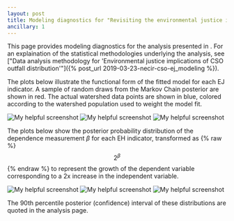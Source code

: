 ```yaml
---
layout: post
title: Modeling diagnostics for "Revisiting the environmental justice implications of CSOs with 2022 data"
ancillary: 1
---
```


This page provides modeling diagnostics for the analysis presented in [](). For an explaination of the statistical methodologies underlying the analysis, see ["Data analysis methodology for 'Environmental justice implications of CSO outfall distribution'"]({% post_url 2019-03-23-necir-cso-ej_modeling %}).

The plots below illustrate the functional form of the fitted model for each EJ indicator.  A sample of random draws from the Markov Chain posterior are shown in red.  The actual watershed data points are shown in blue, colored according to the watershed population used to weight the model fit.

![My helpful screenshot](/assets/figures/MAEEADP_2022_Watershed_stanfit_LINGISOPCT.png)
![My helpful screenshot](/assets/figures/MAEEADP_2022_Watershed_stanfit_LOWINCPCT.png)
![My helpful screenshot](/assets/figures/MAEEADP_2022_Watershed_stanfit_MINORPCT.png)

The plots below show the posterior probability distribution of the dependence measurement *&beta;* for each EH indicator, transformed as {% raw %}$$2^\beta$${% endraw %} to represent the growth of the dependent variable corresponding to a 2x increase in the independent variable.

![My helpful screenshot](/assets/figures/MAEEADP_2022_Watershed_stanfit_beta_LINGISOPCT.png)
![My helpful screenshot](/assets/figures/MAEEADP_2022_Watershed_stanfit_beta_LOWINCPCT.png)
![My helpful screenshot](/assets/figures/MAEEADP_2022_Watershed_stanfit_beta_MINORPCT.png)

The 90th percentile posterior (confidence) interval of these distributions are quoted in the analysis page.
